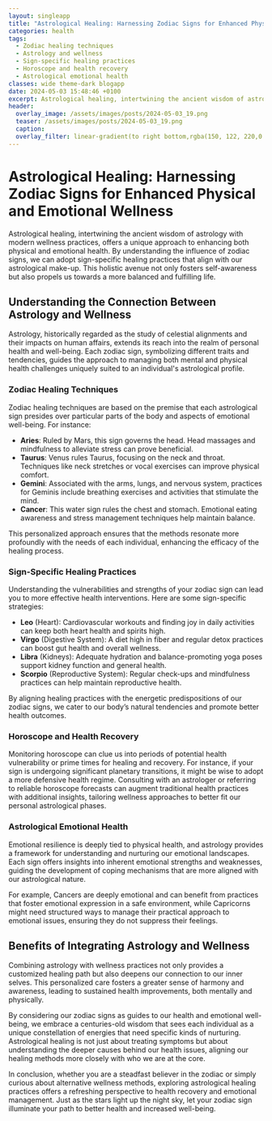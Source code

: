```yaml
---
layout: singleapp
title: "Astrological Healing: Harnessing Zodiac Signs for Enhanced Physical and Emotional Wellness"
categories: health
tags:
  - Zodiac healing techniques
  - Astrology and wellness
  - Sign-specific healing practices
  - Horoscope and health recovery
  - Astrological emotional health
classes: wide theme-dark blogapp
date: 2024-05-03 15:48:46 +0100
excerpt: Astrological healing, intertwining the ancient wisdom of astrology with modern wellness practices, offers a unique approach to enhancing both physical and emotional health.
header:
  overlay_image: /assets/images/posts/2024-05-03_19.png
  teaser: /assets/images/posts/2024-05-03_19.png
  caption: 
  overlay_filter: linear-gradient(to right bottom,rgba(150, 122, 220,0.8), rgba(255,245,208,0.5))
---
```


# Astrological Healing: Harnessing Zodiac Signs for Enhanced Physical and Emotional Wellness

Astrological healing, intertwining the ancient wisdom of astrology with modern wellness practices, offers a unique approach to enhancing both physical and emotional health. By understanding the influence of zodiac signs, we can adopt sign-specific healing practices that align with our astrological make-up. This holistic avenue not only fosters self-awareness but also propels us towards a more balanced and fulfilling life.

## Understanding the Connection Between Astrology and Wellness

Astrology, historically regarded as the study of celestial alignments and their impacts on human affairs, extends its reach into the realm of personal health and well-being. Each zodiac sign, symbolizing different traits and tendencies, guides the approach to managing both mental and physical health challenges uniquely suited to an individual's astrological profile.

### Zodiac Healing Techniques

Zodiac healing techniques are based on the premise that each astrological sign presides over particular parts of the body and aspects of emotional well-being. For instance:

- **Aries**: Ruled by Mars, this sign governs the head. Head massages and mindfulness to alleviate stress can prove beneficial.
- **Taurus**: Venus rules Taurus, focusing on the neck and throat. Techniques like neck stretches or vocal exercises can improve physical comfort.
- **Gemini**: Associated with the arms, lungs, and nervous system, practices for Geminis include breathing exercises and activities that stimulate the mind.
- **Cancer**: This water sign rules the chest and stomach. Emotional eating awareness and stress management techniques help maintain balance.

This personalized approach ensures that the methods resonate more profoundly with the needs of each individual, enhancing the efficacy of the healing process.

### Sign-Specific Healing Practices

Understanding the vulnerabilities and strengths of your zodiac sign can lead you to more effective health interventions. Here are some sign-specific strategies:

- **Leo** (Heart): Cardiovascular workouts and finding joy in daily activities can keep both heart health and spirits high.
- **Virgo** (Digestive System): A diet high in fiber and regular detox practices can boost gut health and overall wellness.
- **Libra** (Kidneys): Adequate hydration and balance-promoting yoga poses support kidney function and general health.
- **Scorpio** (Reproductive System): Regular check-ups and mindfulness practices can help maintain reproductive health.

By aligning healing practices with the energetic predispositions of our zodiac signs, we cater to our body’s natural tendencies and promote better health outcomes.

### Horoscope and Health Recovery

Monitoring horoscope can clue us into periods of potential health vulnerability or prime times for healing and recovery. For instance, if your sign is undergoing significant planetary transitions, it might be wise to adopt a more defensive health regime. Consulting with an astrologer or referring to reliable horoscope forecasts can augment traditional health practices with additional insights, tailoring wellness approaches to better fit our personal astrological phases.

### Astrological Emotional Health

Emotional resilience is deeply tied to physical health, and astrology provides a framework for understanding and nurturing our emotional landscapes. Each sign offers insights into inherent emotional strengths and weaknesses, guiding the development of coping mechanisms that are more aligned with our astrological nature.

For example, Cancers are deeply emotional and can benefit from practices that foster emotional expression in a safe environment, while Capricorns might need structured ways to manage their practical approach to emotional issues, ensuring they do not suppress their feelings.

## Benefits of Integrating Astrology and Wellness

Combining astrology with wellness practices not only provides a customized healing path but also deepens our connection to our inner selves. This personalized care fosters a greater sense of harmony and awareness, leading to sustained health improvements, both mentally and physically.

By considering our zodiac signs as guides to our health and emotional well-being, we embrace a centuries-old wisdom that sees each individual as a unique constellation of energies that need specific kinds of nurturing. Astrological healing is not just about treating symptoms but about understanding the deeper causes behind our health issues, aligning our healing methods more closely with who we are at the core.

In conclusion, whether you are a steadfast believer in the zodiac or simply curious about alternative wellness methods, exploring astrological healing practices offers a refreshing perspective to health recovery and emotional management. Just as the stars light up the night sky, let your zodiac sign illuminate your path to better health and increased well-being.